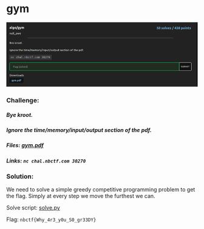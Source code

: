 # gym
![challenge](challenge.png)
### Challenge:
##### Bye kroot.
##### Ignore the time/memory/input/output section of the pdf.

##### Files: [gym.pdf](gym.pdf)
##### Links: ```nc chal.nbctf.com 30270```

### Solution:

We need to solve a simple greedy competitive programming problem to get the flag.
Simply at every step we move the furthest we can.

Solve script: [solve.py](solve.py)

Flag: ```nbctf{Why_4r3_y0u_S0_gr33DY}```
